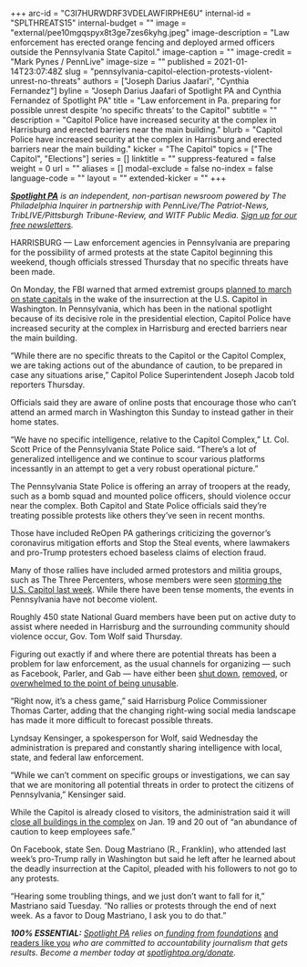 +++
arc-id = "C3I7HURWDRF3VDELAWFIRPHE6U"
internal-id = "SPLTHREATS15"
internal-budget = ""
image = "external/pee10mgqspyx8t3ge7zes6kyhg.jpeg"
image-description = "Law enforcement has erected orange fencing and deployed armed officers outside the Pennsylvania State Capitol."
image-caption = ""
image-credit = "Mark Pynes / PennLive"
image-size = ""
published = 2021-01-14T23:07:48Z
slug = "pennsylvania-capitol-election-protests-violent-unrest-no-threats"
authors = ["Joseph Darius Jaafari", "Cynthia Fernandez"]
byline = "Joseph Darius Jaafari of Spotlight PA and Cynthia Fernandez of Spotlight PA"
title = "Law enforcement in Pa. preparing for possible unrest despite ‘no specific threats’ to the Capitol"
subtitle = ""
description = "Capitol Police have increased security at the complex in Harrisburg and erected barriers near the main building."
blurb = "Capitol Police have increased security at the complex in Harrisburg and erected barriers near the main building."
kicker = "The Capitol"
topics = ["The Capitol", "Elections"]
series = []
linktitle = ""
suppress-featured = false
weight = 0
url = ""
aliases = []
modal-exclude = false
no-index = false
language-code = ""
layout = ""
extended-kicker = ""
+++

<a href="https://www.spotlightpa.org/"><i><b>Spotlight PA</b></i></a><i> is an independent, non-partisan newsroom powered by The Philadelphia Inquirer in partnership with PennLive/The Patriot-News, TribLIVE/Pittsburgh Tribune-Review, and WITF Public Media. </i><a href="https://www.spotlightpa.org/newsletters"><i>Sign up for our free newsletters</i></a><i>.</i>

HARRISBURG — Law enforcement agencies in Pennsylvania are preparing for the possibility of armed protests at the state Capitol beginning this weekend, though officials stressed Thursday that no specific threats have been made.

On Monday, the FBI warned that armed extremist groups <a href="https://www.washingtonpost.com/national/state-capitals-armed-protests-fbi/2021/01/11/d8ec0312-544d-11eb-a08b-f1381ef3d207_story.html">planned to march on state capitals</a> in the wake of the insurrection at the U.S. Capitol in Washington. In Pennsylvania, which has been in the national spotlight because of its decisive role in the presidential election, Capitol Police have increased security at the complex in Harrisburg and erected barriers near the main building.

“While there are no specific threats to the Capitol or the Capitol Complex, we are taking actions out of the abundance of caution, to be prepared in case any situations arise,” Capitol Police Superintendent Joseph Jacob told reporters Thursday.

Officials said they are aware of online posts that encourage those who can’t attend an armed march in Washington this Sunday to instead gather in their home states.

<script src="https://www.spotlightpa.org/embed.js" async></script><div data-spl-embed-version="1" data-spl-src="https://www.spotlightpa.org/embeds/newsletter/"></div>

“We have no specific intelligence, relative to the Capitol Complex,” Lt. Col. Scott Price of the Pennsylvania State Police said. “There’s a lot of generalized intelligence and we continue to scour various platforms incessantly in an attempt to get a very robust operational picture.”

The Pennsylvania State Police is offering an array of troopers at the ready, such as a bomb squad and mounted police officers, should violence occur near the complex. Both Capitol and State Police officials said they’re treating possible protests like others they’ve seen in recent months.

Those have included ReOpen PA gatherings criticizing the governor’s coronavirus mitigation efforts and Stop the Steal events, where lawmakers and pro-Trump protesters echoed baseless claims of election fraud.

Many of those rallies have included armed protestors and militia groups, such as The Three Percenters, whose members were seen <a href="https://www.theguardian.com/environment/2021/jan/09/us-capitol-attackers-violence-rural-west">storming the U.S. Capitol last week</a>. While there have been tense moments, the events in Pennsylvania have not become violent.

Roughly 450 state National Guard members have been put on active duty to assist where needed in Harrisburg and the surrounding community should violence occur, Gov. Tom Wolf said Thursday.

Figuring out exactly if and where there are potential threats has been a problem for law enforcement, as the usual channels for organizing — such as Facebook, Parler, and Gab — have either been <a href="https://www.theverge.com/2021/1/10/22223956/parler-ceo-john-matze-lawyers-vendors-abandoning">shut down</a>, <a href="https://www.npr.org/sections/congress-electoral-college-tally-live-updates/2021/01/12/956003580/facebook-removes-stop-the-steal-content-twitter-suspends-qanon-accounts">removed</a>, or <a href="https://www.newsweek.com/gab-fringe-social-network-adds-600000-users-parler-shut-down-1560453">overwhelmed to the point of being unusable</a>.

“Right now, it’s a chess game,” said Harrisburg Police Commissioner Thomas Carter, adding that the changing right-wing social media landscape has made it more difficult to forecast possible threats.

<script src="https://www.spotlightpa.org/embed.js" async></script><div data-spl-embed-version="1" data-spl-src="https://www.spotlightpa.org/embeds/donate/?teaser_text=Spotlight%20PA%20provides%20essential%2C%20public-service%20journalism%20thanks%20to%20readers%20like%20you.%20Help%20us%20continue%20that%20work."></div>

Lyndsay Kensinger, a spokesperson for Wolf, said Wednesday the administration is prepared and constantly sharing intelligence with local, state, and federal law enforcement.

“While we can’t comment on specific groups or investigations, we can say that we are monitoring all potential threats in order to protect the citizens of Pennsylvania,” Kensinger said.

While the Capitol is already closed to visitors, the administration said it will <a href="https://www.oa.pa.gov/Pages/AlertDetails.aspx">close all buildings in the complex</a> on Jan. 19 and 20 out of “an abundance of caution to keep employees safe.”

On Facebook, state Sen. Doug Mastriano (R., Franklin), who attended last week’s pro-Trump rally in Washington but said he left after he learned about the deadly insurrection at the Capitol, pleaded with his followers to not go to any protests.

“Hearing some troubling things, and we just don’t want to fall for it,” Mastriano said Tuesday. “No rallies or protests through the end of next week. As a favor to Doug Mastriano, I ask you to do that.”

<i><b>100% ESSENTIAL:</b></i><i> </i><a href="https://www.spotlightpa.org/"><i>Spotlight PA</i></a><i> relies on</i><a href="https://www.spotlightpa.org/support"><i> funding from foundations</i></a><i> </i><a href="https://www.spotlightpa.org/support">and readers like you</a><i> who are committed to accountability journalism that gets results. Become a member today at </i><a href="http://spotlightpa.fundjournalism.org/donate?campaign=701Dn000000YgovIAC"><i>spotlightpa.org/donate</i></a><i>.</i>

